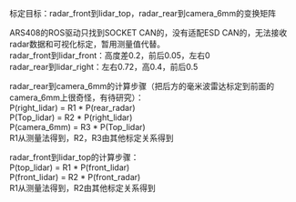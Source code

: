 标定目标：radar_front到lidar_top，radar_rear到camera_6mm的变换矩阵  
  
ARS408的ROS驱动只找到SOCKET CAN的，没有适配ESD CAN的，无法接收radar数据和可视化标定，暂用测量值代替。  
radar_front到lidar_front：高度差0.2，前后0.05，左右0  
radar_rear到lidar_right：左右0.72，高0.4，前后0.5  
  
radar_rear到camera_6mm的计算步骤（把后方的毫米波雷达标定到前面的camera_6mm上很奇怪，有待研究）：  
P(right_lidar) = R1 * P(rear_radar)  
P(Top_lidar) = R2 * P(right_lidar)  
P(camera_6mm) = R3 * P(Top_lidar)  
R1从测量法得到，R2，R3由其他标定关系得到  
  
radar_front到lidar_top的计算步骤：  
P(top_lidar) = R1 * P(front_lidar)   
P(front_lidar) = R2 * P(front_radar)  
R1从测量法得到，R2由其他标定关系得到  
